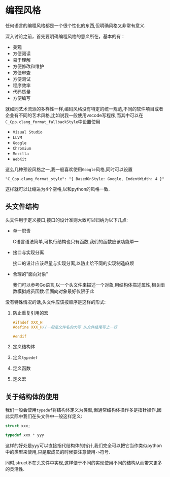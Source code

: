 
# 编程风格

任何语言的编程风格都是一个很个性化的东西,但明确风格又非常有意义.

深入讨论之前，首先要明确编程风格的意义所在，基本的有：

+ 美观
+ 方便阅读
+ 易于理解
+ 方便修改和维护
+ 方便审查
+ 方便测试
+ 程序效率
+ 代码质量
+ 方便编写

就如同艺术流派的多样性一样,编码风格没有特定的统一规范,不同的软件项目或者企业有不同的艺术风格,比如说我一般使用vscode写程序,而其中可以在`C_Cpp.clang_format_fallbackStyle`中设置使用

+ `Visual Studio`
+ `LLVM`
+ `Google`
+ `Chromium`
+ `Mozilla`
+ `WebKit`

这么几种预设风格之一,我一般喜欢使用`Google`风格,同时可以设置

`"C_Cpp.clang_format_style": "{ BasedOnStyle: Google, IndentWidth: 4 }"`

这样就可以让缩进为4个空格,以和python的风格一致.

## 头文件结构

头文件用于定义接口,接口的设计准则大致可以归纳为以下几点:

+ 单一职责

    C语言语法简单,可执行结构也只有函数,我们的函数应该功能单一
    
+ 接口与实现分离

    接口的设计应该尽量与实现分离,以防止给不同的实现制造麻烦
    
+ 合理的"面向对象"

    我们可以参考Go语言,以一个头文件来描述一个对象,用结构体描述属性,相关函数模拟成员函数.但面向对象最好仅限于此

没有特殊情况的话,头文件应该按顺序是这样的形式:

1. 防止重复引用的宏

    ```c
    #ifndef XXX_H
    #define XXX_H//一般是文件名的大写 头文件结尾写上一行

    #endif
    ```

2. 定义结构体

3. 定义`typedef`

4. 定义函数

5. 定义宏


## 关于结构体的使用

我们一般会使用`typedef`将结构体定义为类型,但通常结构体操作多是指针操作,因此实际中我们在头文件中一般这样定义:

```c
struct xxx;

typedef xxx * yyy
```

这样的好处是yyy可以直接指代结构体的指针,我们完全可以把它当作类似python中的类型来使用,只是取成员的时候要注意使用`->`符号.

同时,struct不在头文件中实现,这样便于不同的实现使用不同的结构从而带来更多的灵活性.
